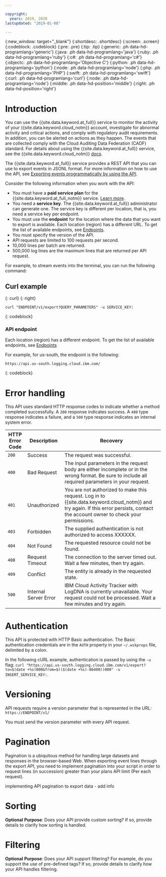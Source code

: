 ```yaml
---

copyright:
  years: 2019, 2020
lastupdated: "2019-01-08"

---
```


{:new_window: target="_blank"}
{:shortdesc: .shortdesc}
{:screen: .screen}
{:codeblock: .codeblock}
{:pre: .pre}
{:tip: .tip}
{:generic: .ph data-hd-programlang='generic'}
{:java: .ph data-hd-programlang='java'}
{:ruby: .ph data-hd-programlang='ruby'}
{:c#: .ph data-hd-programlang='c#'}
{:objectc: .ph data-hd-programlang='Objective C'}
{:python: .ph data-hd-programlang='python'}
{:node: .ph data-hd-programlang='node'}
{:php: .ph data-hd-programlang='PHP'}
{:swift: .ph data-hd-programlang='swift'}
{:curl: .ph data-hd-programlang='curl'}
{:node: .ph data-hd-programlang='node'}
{:middle: .ph data-hd-position='middle'}
{:right: .ph data-hd-position='right'}


# Introduction

You can use the {{site.data.keyword.at_full}} service to monitor the activity of your {{site.data.keyword.cloud_notm}} account, investigate for abnormal activity and critical actions, and comply with regulatory audit requirements. In addition, you can be alerted on actions as they happen. The events that are collected comply with the Cloud Auditing Data Federation (CADF) standard. For details about using the {{site.data.keyword.at_full}} service, see the {{site.data.keyword.cloud_notm}} [docs](/docs/services/Activity-Tracker-with-LogDNA?topic=logdnaat-getting-started).

The {{site.data.keyword.at_full}} service provides a REST API that you can use to export events in JSONL format. For more information on how to use the API, see [Exporting events programmatically by using the API](/docs/services/Activity-Tracker-with-LogDNA?topic=logdnaat-export#export_api).

Consider the following information when you work with the API:
* You must have a **paid service plan** for the {{site.data.keyword.at_full_notm}} service. [Learn more](/docs/services/Activity-Tracker-with-LogDNA?topic=logdnaat-service_plan#service_plan). 
* You need a **service key**. The {{site.data.keyword.at_full}} administrator can generate one. The service key is different per location, that is, you need a service key per endpoint.
* You must use the **endpoint** for the location where the data that you want to export is available. Each location (region) has a different URL. To get the list of available endpoints, see [Endpoints](/docs/services/Activity-Tracker-with-LogDNA?topic=logdnaat-endpoints#endpoints).
* You must specify the version of the API.
* API requests are limited to 100 requests per second.
* 10,000 lines per batch are returned. 
* 500,000 log lines are the maximum lines that are returned per API request. 

For example, to stream events into the terminal, you can run the following command:

## Curl example
{: curl}
{: right}

```
curl "ENDPOINT/v1/export?QUERY_PARAMETERS" -u SERVICE_KEY:
```
{: codeblock}


### API endpoint 

Each location (region) has a different endpoint. To get the list of available endpoints, see [Endpoints](/docs/services/Activity-Tracker-with-LogDNA?topic=logdnaat-endpoints#endpoints)

For example, for us-south, the endpoint is the following:

```
https://api.us-south.logging.cloud.ibm.com/

```
{: codeblock}


# Error handling

This API uses standard HTTP response codes to indicate whether a method completed successfully. A `200` response indicates success. A `400` type response indicates a failure, and a `500` type response indicates an internal system error.

| HTTP Error Code | Description           | Recovery                                                                    |
|-----------------|-----------------------|-----------------------------------------------------------------------------|
| `200`           | Success               | The request was successful.                                                 |
| `400`           | Bad Request           | The input parameters in the request body are either incomplete or in the wrong format. Be sure to include all required parameters in your request. |
| `401`           | Unauthorized          | You are not authorized to make this request. Log in to {{site.data.keyword.cloud_notm}} and try again. If this error persists, contact the account owner to check your permissions. |
| `403`           | Forbidden             | The supplied authentication is not authorized to access XXXXXX.      |
| `404`           | Not Found             | The requested resource could not be found.                                  |
| `408`           | Request Timeout       | The connection to the server timed out. Wait a few minutes, then try again. |
| `409`           | Conflict              | The entity is already in the requested state.                               |
| `500`           | Internal Server Error | IBM Cloud Activity Tracker with LogDNA is currently unavailable. Your request could not be processed. Wait a few minutes and try again. |

# Authentication

This API is protected with HTTP Basic authentication. The Basic authentication credentials are in the `AUTH` property in your `~/.wskprops` file, delimited by a colon.

In the following cURL example, authentication is passed by using the `-u` flag:
`curl "https://api.us-south.logging.cloud.ibm.com/v1/export?to=$(date +%s)000&from=$(($(date +%s)-86400))000" -u INSERT_SERVICE_KEY:`.



# Versioning

API requests require a version parameter that is represented in the URL: `https://ENDPOINT/v1/`

You must send the version parameter with every API request.




# Pagination


Pagination is a ubiquitous method for handling large datasets and responses in the browser-based Web. When exporting event lines through the export API, you need to implement pagination into your script in order to request lines (in succession) greater than your plans API limit (Per each request).

implementing API pagination to export data - add info



# Sorting

**Optional**
**Purpose**: Does your API provide custom sorting? If so, provide details to clarify how sorting is handled. 


# Filtering

**Optional**
**Purpose**: Does your API support filtering? For example, do you support the use of pre-defined tags? If so, provide details to clarify how your API handles filtering. 


